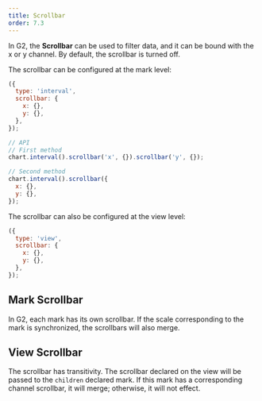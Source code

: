 ```yaml
---
title: Scrollbar
order: 7.3
---
```


In G2, the **Scrollbar** can be used to filter data, and it can be bound with the x or y channel. By default, the scrollbar is turned off.

The scrollbar can be configured at the mark level:

```js
({
  type: 'interval',
  scrollbar: {
    x: {},
    y: {},
  },
});
```

```js
// API
// First method
chart.interval().scrollbar('x', {}).scrollbar('y', {});

// Second method
chart.interval().scrollbar({
  x: {},
  y: {},
});
```

The scrollbar can also be configured at the view level:

```js
({
  type: 'view',
  scrollbar: {
    x: {},
    y: {},
  },
});
```

## Mark Scrollbar

In G2, each mark has its own scrollbar. If the scale corresponding to the mark is synchronized, the scrollbars will also merge.

## View Scrollbar

The scrollbar has transitivity. The scrollbar declared on the view will be passed to the `children` declared mark. If this mark has a corresponding channel scrollbar, it will merge; otherwise, it will not effect.
